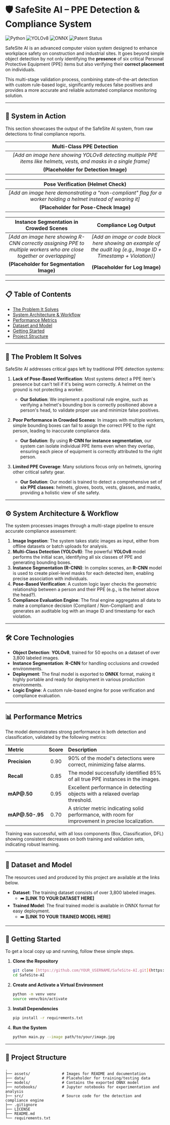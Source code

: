# 🛡️ SafeSite AI – PPE Detection & Compliance System

![Python](https://img.shields.io/badge/Python-3.8+-3776AB?style=for-the-badge&logo=python)
![YOLOv8](https://img.shields.io/badge/YOLOv8-blueviolet?style=for-the-badge)
![ONNX](https://img.shields.io/badge/ONNX-Export-green?style=for-the-badge&logo=onnx)
![Patent Status](https://img.shields.io/badge/Patent%20Status-Pending-blue?style=for-the-badge)

SafeSite AI is an advanced computer vision system designed to enhance workplace safety on construction and industrial sites. It goes beyond simple object detection by not only identifying the **presence** of six critical Personal Protective Equipment (PPE) items but also verifying their **correct placement** on individuals.

This multi-stage validation process, combining state-of-the-art detection with custom rule-based logic, significantly reduces false positives and provides a more accurate and reliable automated compliance monitoring solution.

---

## 📸 System in Action

This section showcases the output of the SafeSite AI system, from raw detections to final compliance reports.

| Multi-Class PPE Detection |
| :-----------------------: |
| *[Add an image here showing YOLOv8 detecting multiple PPE items like helmets, vests, and masks in a single frame]* |
| **(Placeholder for Detection Image)** |

| Pose Verification (Helmet Check) |
| :------------------------------: |
| *[Add an image here demonstrating a "non-compliant" flag for a worker holding a helmet instead of wearing it]* |
| **(Placeholder for Pose-Check Image)** |

| Instance Segmentation in Crowded Scenes | Compliance Log Output |
| :-------------------------------------: | :-------------------: |
| *[Add an image here showing R-CNN correctly assigning PPE to multiple workers who are close together or overlapping]* | *[Add an image or code block here showing an example of the audit log (e.g., Image ID + Timestamp + Violation)]* |
| **(Placeholder for Segmentation Image)** | **(Placeholder for Log Image)** |

---

## 📋 Table of Contents

- [The Problem It Solves](#-the-problem-it-solves)
- [System Architecture & Workflow](#️-system-architecture--workflow)
- [Performance Metrics](#-performance-metrics)
- [Dataset and Model](#-dataset-and-model)
- [Getting Started](#-getting-started)
- [Project Structure](#-project-structure)

---

## 🎯 The Problem It Solves

SafeSite AI addresses critical gaps left by traditional PPE detection systems:

1.  **Lack of Pose-Based Verification**: Most systems detect a PPE item's presence but can't tell if it's being worn correctly. A helmet on the ground is not protecting a worker.
    -   **Our Solution**: We implement a positional rule engine, such as verifying a helmet's bounding box is correctly positioned above a person's head, to validate proper use and minimize false positives.

2.  **Poor Performance in Crowded Scenes**: In images with multiple workers, simple bounding boxes can fail to assign the correct PPE to the right person, leading to inaccurate compliance data.
    -   **Our Solution**: By using **R-CNN for instance segmentation**, our system can isolate individual PPE items even when they overlap, ensuring each piece of equipment is correctly attributed to the right person.

3.  **Limited PPE Coverage**: Many solutions focus only on helmets, ignoring other critical safety gear.
    -   **Our Solution**: Our model is trained to detect a comprehensive set of **six PPE classes**: helmets, gloves, boots, vests, glasses, and masks, providing a holistic view of site safety.

---

## ⚙️ System Architecture & Workflow

The system processes images through a multi-stage pipeline to ensure accurate compliance assessment:

1.  **Image Ingestion**: The system takes static images as input, either from offline datasets or batch uploads for analysis.
2.  **Multi-Class Detection (YOLOv8)**: The powerful **YOLOv8** model performs the initial scan, identifying all six classes of PPE and generating bounding boxes.
3.  **Instance Segmentation (R-CNN)**: In complex scenes, an **R-CNN** model is used to create pixel-level masks for each detected item, enabling precise association with individuals.
4.  **Pose-Based Verification**: A custom logic layer checks the geometric relationship between a person and their PPE (e.g., is the helmet above the head?).
5.  **Compliance Evaluation Engine**: The final engine aggregates all data to make a compliance decision (Compliant / Non-Compliant) and generates an auditable log with an image ID and timestamp for each violation.

---

## 🛠️ Core Technologies

-   **Object Detection**: **YOLOv8**, trained for 50 epochs on a dataset of over 3,800 labeled images.
-   **Instance Segmentation**: **R-CNN** for handling occlusions and crowded environments.
-   **Deployment**: The final model is exported to **ONNX** format, making it highly portable and ready for deployment in various production environments.
-   **Logic Engine**: A custom rule-based engine for pose verification and compliance evaluation.

---

## 📊 Performance Metrics

The model demonstrates strong performance in both detection and classification, validated by the following metrics:

| Metric | Score | Description |
| :--- | :---: | :--- |
| **Precision** | 0.90 | 90% of the model's detections were correct, minimizing false alarms. |
| **Recall** | 0.85 | The model successfully identified 85% of all true PPE instances in the images. |
| **mAP@.50** | 0.95 | Excellent performance in detecting objects with a relaxed overlap threshold. |
| **mAP@.50-.95**| 0.70 | A stricter metric indicating solid performance, with room for improvement in precise localization. |

Training was successful, with all loss components (Box, Classification, DFL) showing consistent decreases on both training and validation sets, indicating robust learning.

---

## 💾 Dataset and Model

The resources used and produced by this project are available at the links below.

-   **Dataset**: The training dataset consists of over 3,800 labeled images.
    -   ➡️ **[LINK TO YOUR DATASET HERE]**
-   **Trained Model**: The final trained model is available in ONNX format for easy deployment.
    -   ➡️ **[LINK TO YOUR TRAINED MODEL HERE]**

---

## 🚀 Getting Started

To get a local copy up and running, follow these simple steps.

1.  **Clone the Repository**
    ```sh
    git clone [https://github.com/YOUR_USERNAME/SafeSite-AI.git](https://github.com/YOUR_USERNAME/SafeSite-AI.git)
    cd SafeSite-AI
    ```
2.  **Create and Activate a Virtual Environment**
    ```sh
    python -m venv venv
    source venv/bin/activate
    ```
3.  **Install Dependencies**
    ```sh
    pip install -r requirements.txt
    ```
4.  **Run the System**
    ```sh
    python main.py --image path/to/your/image.jpg
    ```

---

## 📂 Project Structure

```text
.
├── assets/              # Images for README and documentation
├── data/                # Placeholder for training/testing data
├── models/              # Contains the exported ONNX model
├── notebooks/           # Jupyter notebooks for experimentation and analysis
├── src/                 # Source code for the detection and compliance engine
├── .gitignore
├── LICENSE
├── README.md
└── requirements.txt
